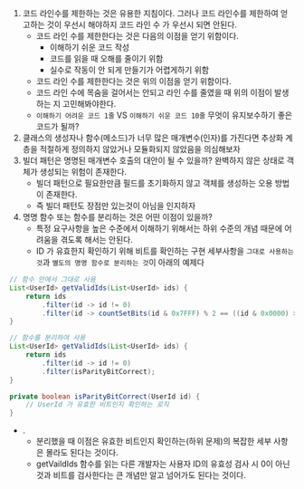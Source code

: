 1. 코드 라인수를 제한하는 것은 유용한 지침이다. 그러나 코드 라인수를 제한하여 얻고하는 것이 우선시 해야하지 코드 라인 수 가 우선시 되면 안된다.
    + 코드 라인 수를 제한한다는 것은 다음의 이점을 얻기 위함이다.
        - 이해하기 쉬운 코드 작성
        - 코드를 읽을 때 오해를 줄이기 위함
        - 실수로 작동이 안 되게 만들기가 어렵게하기 위함
    + 코드 라인 수를 제한한다는 것은 위의 이점을 얻기 위함이다.
    + 코드 라인 수에 목숨을 걸어서는 안되고 라인 수를 줄였을 때 위의 이점이 발생하는 지 고민해봐야한다.
    + `이해하기 어려운 코드 1줄` VS `이해하기 쉬운 코드 10줄` 무엇이 유지보수하기 좋은 코드가 될까?
2. 클래스의 생성자나 함수(메소드)가 너무 많은 매개변수(인자)를 가진다면 추상화 계층을 적절하게 정의하지 않았거나 모듈화되지 않았음을 의심해보자
3. 빌더 패턴은 명명된 매개변수 호출의 대안이 될 수 있을까? 완벽하지 않은 상태로 객체가 생성되는 위험이 존재한다.
    + 빌더 패턴으로 필요한만큼 필드를 초기화하지 않고 객체를 생성하는 오용 방법이 존재한다.
    + 즉 빌더 패턴도 장점만 있는것이 아님을 인지하자
4. 명명 함수 또는 함수를 분리하는 것은 어떤 이점이 있을까?
    + 특정 요구사항을 높은 수준에서 이해하기 위해서는 하위 수준의 개념 때문에 어려움을 겪도록 해서는 안된다.
    + ID 가 유효한지 확인하기 위해 비트를 확인하는 구현 세부사항을 `그대로 사용하는 것`과 `별도의 명명 함수로 분리하는 것`이 아래의 예제다
    
```java
// 함수 안에서 그대로 사용
List<UserId> getValidIds(List<UserId> ids) {
    return ids
        .filter(id -> id != 0)
        .filter(id -> countSetBits(id & 0x7FFF) % 2 == ((id & 0x0000) >> 15));
}

// 함수를 분리하여 사용
List<UserId> getValidIds(List<UserId> ids) {
    return ids
        .filter(id -> id != 0)
        .filter(isParityBitCorrect);
}

private boolean isParityBitCorrect(UserId id) {
    // UserId 가 유효한 비트인지 확인하는 로직
}
```
- .
    + 분리했을 때 이점은 유효한 비트인지 확인하는(하위 문제)의 복잡한 세부 사항은 몰라도 된다는 것이다.
    + getVaildIds 함수를 읽는 다른 개발자는 사용자 ID의 유효성 검사 시 0이 아닌 것과 비트를 검사한다는 큰 개념만 알고 넘어가도 된다는 것이다.
